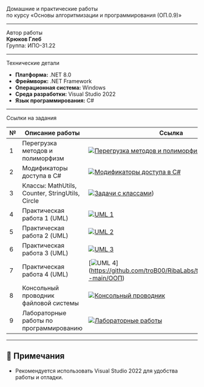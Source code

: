 Домашние и практические работы  
по курсу «Основы алгоритмизации и программирования (ОП.0.9)»

---

Автор работы  
**Крюков Глеб**  
Группа: ИПО-31.22

---

Технические детали  
- **Платформа:** .NET 8.0  
- **Фреймворк:** .NET Framework  
- **Операционная система:** Windows  
- **Среда разработки:** Visual Studio 2022  
- **Язык программирования:** C#

---

Ссылки на задания  

| № | Описание работы                               | Ссылка                                                                                                            |
|---|-----------------------------------------------|------------------------------------------------------------------------------------------------------------------|
| 1 | Перегрузка методов и полиморфизм              | [![Перегрузка методов и полиморфизм](https://img.shields.io/badge/📚_Перегрузка_и_полиморфизм-6A5ACD?style=for-the-badge&logo=book&logoColor=white)](https://github.com/troB00/RibaLabs/tree/main/Ribalabs--main/Линейное%20Программирование/Использование%20модификаторов%20доступа%20в%20C%23) |
| 2 | Модификаторы доступа в C#                      | [![Модификаторы доступа в C#](https://img.shields.io/badge/📘_Модификаторы_доступа_в_C%23-4285F4?style=for-the-badge&logo=book&logoColor=white)](https://github.com/troB00/RibaLabs/tree/main/Ribalabs--main/Линейное%20Программирование/Использование%20модификаторов%20доступа%20в%20C%23) |
| 3 | Классы: MathUtils, Counter, StringUtils, Circle | [![Задачи с классами](https://img.shields.io/badge/📚_Задачи_с_классами-6A5ACD?style=for-the-badge&logo=bookstack&logoColor=white)](https://github.com/troB00/3-Practise)) |
| 4 | Практическая работа 1 (UML)                   | [![UML 1](https://img.shields.io/badge/📘_UML_1-6A5ACD?style=for-the-badge&logo=bookstack)](https://github.com/troB00/RibaLabs/tree/main/Ribalabs--main/ООП) |
| 5 | Практическая работа 2 (UML)                   | [![UML 2](https://img.shields.io/badge/📘_UML_2-3F51B5?style=for-the-badge&logo=bookstack)](https://github.com/troB00/RibaLabs/tree/main/Ribalabs--main/ООП) |
| 6 | Практическая работа 3 (UML)                   | [![UML 3](https://img.shields.io/badge/📘_UML_3-9C27B0?style=for-the-badge&logo=bookstack)](https://github.com/troB00/RibaLabs/tree/main/Ribalabs--main/ООП) |
| 7 | Практическая работа 4 (UML)                   | [![UML 4](https://img.shields.io/badge/📘_UML_4-FF9800?style=for-the-badge&logo=bookstack)] (https://github.com/troB00/RibaLabs/tree/main/Ribalabs--main/ООП) |
| 8 | Консольный проводник файловой системы         | [![Консольный проводник](https://img.shields.io/badge/📚_Консольный_проводник-6A5ACD?style=for-the-badge&logo=bookstack&logoColor=white)](https://github.com/9onin/Fish-and-Chips-/tree/41e033ca6a994f0c8214ce194c6968a4f2beb0d3/Labs%20Fish%20and%20chips/%D0%9E%D0%9E%D0%9F/Creating%20a%20simple%20file%20Explorer) |
| 9 | Лабораторные работы по программированию       | [![Лабораторные работы](https://img.shields.io/badge/📘_Лабораторные_работы-6A5ACD?style=for-the-badge&logo=bookstack&logoColor=white)](https://github.com/9onin/Fish-and-Chips-/tree/41e033ca6a994f0c8214ce194c6968a4f2beb0d3/Labs%20Fish%20and%20chips) |

---

## 📝 Примечания

- Рекомендуется использовать Visual Studio 2022 для удобства работы и отладки.  
